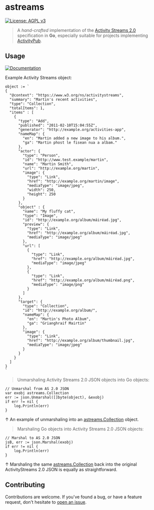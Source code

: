 # astreams

[![License: AGPL v3](https://img.shields.io/badge/License-AGPL%20v3-blue.svg)](LICENSE)

> A *hand-crafted* implementation of the [Activity Streams 2.0](https://www.w3.org/TR/activitystreams-core) specification in **Go**, especially suitable for projects implementing [ActivityPub](https://activitypub.rocks).

## Usage

[![Documentation](http://img.shields.io/badge/godoc-reference-5272B4.svg)](https://pkg.go.dev/mod/github.com/MatejLach/astreams)

Example Activity Streams object:

    object := `
    {
      "@context": "https://www.w3.org/ns/activitystreams",
      "summary": "Martin's recent activities",
      "type": "Collection",
      "totalItems": 1,
      "items" : [
        {
          "type": "Add",
          "published": "2011-02-10T15:04:55Z",
          "generator": "http://example.org/activities-app",
          "nameMap": {
            "en": "Martin added a new image to his album.",
            "ga": "Martin phost le fisean nua a albam."
          },
          "actor": {
            "type": "Person",
            "id": "http://www.test.example/martin",
            "name": "Martin Smith",
            "url": "http://example.org/martin",
            "image": {
              "type": "Link",
              "href": "http://example.org/martin/image",
              "mediaType": "image/jpeg",
              "width": 250,
              "height": 250
            }
          },
          "object" : {
            "name": "My fluffy cat",
            "type": "Image",
            "id": "http://example.org/album/máiréad.jpg",
            "preview": {
              "type": "Link",
              "href": "http://example.org/album/máiréad.jpg",
              "mediaType": "image/jpeg"
            },
            "url": [
              {
                "type": "Link",
                "href": "http://example.org/album/máiréad.jpg",
                "mediaType": "image/jpeg"
              },
              {
                "type": "Link",
                "href": "http://example.org/album/máiréad.png",
                "mediaType": "image/png"
              }
            ]
          },
          "target": {
            "type": "Collection",
            "id": "http://example.org/album/",
            "nameMap": {
              "en": "Martin's Photo Album",
              "ga": "Grianghraif Mairtin"
            },
            "image": {
              "type": "Link",
              "href": "http://example.org/album/thumbnail.jpg",
              "mediaType": "image/jpeg"
            }
          }
        }
      ]
    }
    `

> Unmarshaling Activity Streams 2.0 JSON objects into Go objects:


	// Unmarshal from AS 2.0 JSON
	var exobj astreams.Collection
	err := json.Unmarshal([]byte(object), &exobj)
	if err != nil {
		log.Println(err)
	}
↑ An example of unmarshaling into an [astreams.Collection](https://godoc.org/github.com/MatejLach/astreams#Collection) object.

> Marshaling Go objects into Activity Streams 2.0 JSON objects:

	// Marshal to AS 2.0 JSON
	jsB, err := json.Marshal(exobj)
	if err != nil {
		log.Println(err)
	}

↑ Marshaling the same [astreams.Collection](https://godoc.org/github.com/MatejLach/astreams#Collection) back into the original ActivityStreams 2.0 JSON is equally as straightforward.

## Contributing

Contributions are welcome. If you've found a bug, or have a feature request, don't hesitate to [open an issue](https://github.com/MatejLach/astreams/issues/new).
